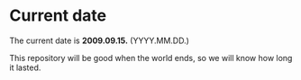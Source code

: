 # Current date

The current date is **2009.09.15.** (YYYY.MM.DD.)

This repository will be good when the world ends, so we will know how long it lasted.